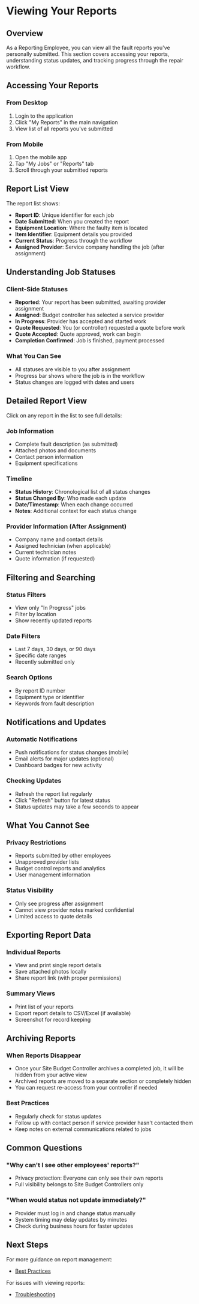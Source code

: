 # Viewing Your Reports

## Overview

As a Reporting Employee, you can view all the fault reports you've personally submitted. This section covers accessing your reports, understanding status updates, and tracking progress through the repair workflow.

## Accessing Your Reports

### From Desktop
1. Login to the application
2. Click "My Reports" in the main navigation
3. View list of all reports you've submitted

### From Mobile
1. Open the mobile app
2. Tap "My Jobs" or "Reports" tab
3. Scroll through your submitted reports

## Report List View

The report list shows:
- **Report ID**: Unique identifier for each job
- **Date Submitted**: When you created the report
- **Equipment Location**: Where the faulty item is located
- **Item Identifier**: Equipment details you provided
- **Current Status**: Progress through the workflow
- **Assigned Provider**: Service company handling the job (after assignment)

## Understanding Job Statuses

### Client-Side Statuses
- **Reported**: Your report has been submitted, awaiting provider assignment
- **Assigned**: Budget controller has selected a service provider
- **In Progress**: Provider has accepted and started work
- **Quote Requested**: You (or controller) requested a quote before work
- **Quote Accepted**: Quote approved, work can begin
- **Completion Confirmed**: Job is finished, payment processed

### What You Can See
- All statuses are visible to you after assignment
- Progress bar shows where the job is in the workflow
- Status changes are logged with dates and users

## Detailed Report View

Click on any report in the list to see full details:

### Job Information
- Complete fault description (as submitted)
- Attached photos and documents
- Contact person information
- Equipment specifications

### Timeline
- **Status History**: Chronological list of all status changes
- **Status Changed By**: Who made each update
- **Date/Timestamp**: When each change occurred
- **Notes**: Additional context for each status change

### Provider Information (After Assignment)
- Company name and contact details
- Assigned technician (when applicable)
- Current technician notes
- Quote information (if requested)

## Filtering and Searching

### Status Filters
- View only "In Progress" jobs
- Filter by location
- Show recently updated reports

### Date Filters
- Last 7 days, 30 days, or 90 days
- Specific date ranges
- Recently submitted only

### Search Options
- By report ID number
- Equipment type or identifier
- Keywords from fault description

## Notifications and Updates

### Automatic Notifications
- Push notifications for status changes (mobile)
- Email alerts for major updates (optional)
- Dashboard badges for new activity

### Checking Updates
- Refresh the report list regularly
- Click "Refresh" button for latest status
- Status updates may take a few seconds to appear

## What You Cannot See

### Privacy Restrictions
- Reports submitted by other employees
- Unapproved provider lists
- Budget control reports and analytics
- User management information

### Status Visibility
- Only see progress after assignment
- Cannot view provider notes marked confidential
- Limited access to quote details

## Exporting Report Data

### Individual Reports
- View and print single report details
- Save attached photos locally
- Share report link (with proper permissions)

### Summary Views
- Print list of your reports
- Export report details to CSV/Excel (if available)
- Screenshot for record keeping

## Archiving Reports

### When Reports Disappear
- Once your Site Budget Controller archives a completed job, it will be hidden from your active view
- Archived reports are moved to a separate section or completely hidden
- You can request re-access from your controller if needed

### Best Practices
- Regularly check for status updates
- Follow up with contact person if service provider hasn't contacted them
- Keep notes on external communications related to jobs

## Common Questions

### "Why can't I see other employees' reports?"
- Privacy protection: Everyone can only see their own reports
- Full visibility belongs to Site Budget Controllers only

### "When would status not update immediately?"
- Provider must log in and change status manually
- System timing may delay updates by minutes
- Check during business hours for faster updates

## Next Steps

For more guidance on report management:
- [Best Practices](best-practices.md)

For issues with viewing reports:
- [Troubleshooting](troubleshooting.md)
